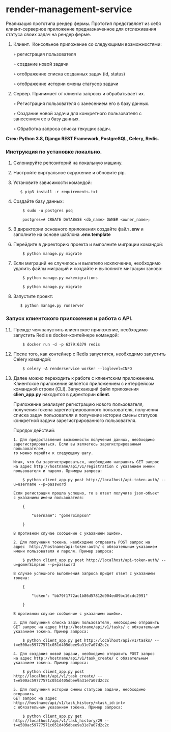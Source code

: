 # render-management-service

Реализация прототипа рендер фермы. Прототип представляет из себя клиент-серверное приложение предназначенное для отслеживания статуса своих задач на рендер ферме.
 
1. Клиент.  Консольное приложение со следующими возможностями:

    ◦ регистрация пользователя

    ◦ создание новой задачи

    ◦ отображение списка созданных задач (id, status)

    ◦ отображение истории смены статусов задачи

2. Сервер. Принимает от клиента запросы и обрабатывает их.

    ◦ Регистрация пользователя с занесением его в базу данных.

    ◦ Создание новой задачи для конкретного пользователя с занесением ее в базу данных.

    ◦ Обработка запроса списка текущих задач.

**Стек: Python 3.8, Django REST Framework, PostgreSQL, Celery, Redis.**

### Инструкция по установке локально.

1. Склонируйте репозиторий на локальную машину.
2. Настройте виртуальное окружение и обновите pip.
3. Установите зависимости командой:

          $ pip3 install -r requirements.txt
          
                   
5. Создайте базу данных:


           $ sudo -u postgres psq

           postgres=# CREATE DATABASE <db_name> OWNER <owner_name>;


6. В директории основного приложения создайте файл **.env** и заполните на основе шаблона **.env.template**
7. Перейдите в директорию проекта и выполните миграции командой:
            
           $ python manage.py migrate
           
8. Если миграций не случилось и вылетело исключение, необходимо удалить файлы миграций и создайте и выполните миграции заново:

           $ python manage.py makemigrations

           $ python manage.py migrate

10. Запустите проект:

           $ python manage.py runserver
           

### Запуск клиентского приложения и работа с API.

11. Прежде чем запустить клиентское приложение, необходимо запустить Redis в docker-контейнере командой:


            $ docker run -d -p 6379:6379 redis
            
12. После того, как контейнер с Redis запустится, необходимо запустить Celery командой:

            $ celery -A renderservice worker --loglevel=INFO
            
            
13. Далее можно переходить к работе с клиентским приложением. 
Клиентское приложение является приложением с интерфейсом командной строки (CLI). Запускающий файл приложения **clien_app.py** находится в директории **client**.

    Приложение реализует регистрацию нового пользователя, получения токена зарегистрированного пользователя, получения списка задач пользователя и получение истории смены статусов конкретной задачи зарегистрированного пользователя.

    Порядок действий:

        1. Для предоставления возможности получения данных, необходимо
        зарегистрироваться. Если вы являетесь зарегистрированным пользователем,
        то можно перейти к следующему шагу.

        Итак, что бы зарегистрироваться, необходимо направить GET запрос
        на адрес http://hostname/api/v1/registration с указанием имени
        пользователя и пароля. Примеры запроса:

            $ python client_app.py post http://localhost/api-token-auth/ --u=username --p=password

        Если регистрация прошла успешно, то в ответ получите json-объект
        с указанием имени пользователя:

            {

                "username": "gomerSimpson"

            }

        В противном случае сообщение с указанием ошибки.

        2. Для получения токена, необходимо отправить POST запрос на
        адрес  http://hostname/api-token-auth/ с обязательным указанием
        имени пользователя и пароля. Пример запроса:

            $ python client_app.py post http://localhost/api-token-auth/ --u=gomerSimpson --p=password

        В случае успешного выполнения запроса придет ответ с указанием токена:

            {

                "token": "bb79f1772ac1b86d57812d904ed89bc16cdc2991"

            }

        В противном случае сообщение с указанием ошибки.

        3. Для получения списка задач пользователя, необходимо отправить
        GET запрос на адрес http://hostname/api/v1/tasks/ с обязательным
        указанием токена. Пример запроса:

            $ python client_app.py get http://localhost/api/v1/tasks/ --t=e500ac59777571c051d405dbee9a31e7a07d2c2c

        4. Для создания новой задачи, необходимо отправить POST запрос
        на адрес http://hostname/api/v1/task_create/ с обязательным
        указанием токена. Пример запроса:

            $ python client_app.py post http://localhost/api/v1/task_create/ --t=e500ac59777571c051d405dbee9a31e7a07d2c2c

        5. Для получения истории смены статусов задачи, необходимо отправить
        GET запрос на адрес http://hostname/api/v1/task_history/<task_id:int>
        с обязательным указанием токена. Пример запроса:

            $ python client_app.py get http://localhost/api/v1/task_history/29 --t=e500ac59777571c051d405dbee9a31e7a07d2c2c


